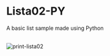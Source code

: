 # Lista02-PY
A basic list sample made using Python<br><br>

![print-lista02](https://github.com/Pixelikas/Lista02-PY/assets/67108278/8a9bd68b-64bc-4122-b30d-001d1a9682d6)

